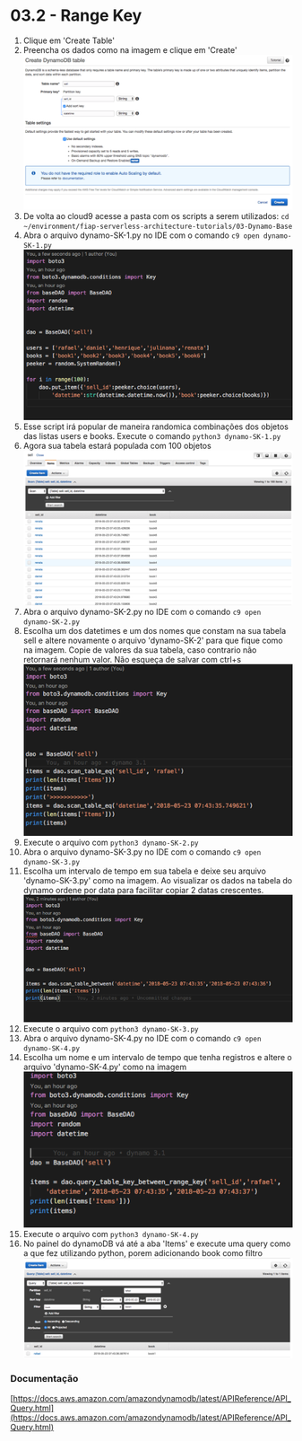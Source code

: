 # 03.2 - Range Key

1. Clique em 'Create Table'
2. Preencha os dados como na imagem e clique em 'Create'
![img/rangekey01.png](img/rangekey01.png)
3. De volta ao cloud9 acesse a pasta com os scripts a serem utilizados: `cd ~/environment/fiap-serverless-architecture-tutorials/03-Dynamo-Base`
4. Abra o arquivo dynamo-SK-1.py no IDE com o comando `c9 open dynamo-SK-1.py`
![img/rangekey02.png](img/rangekey02.png)
4. Esse script irá popular de maneira randomica combinações dos objetos das listas users e books. Execute o comando `python3 dynamo-SK-1.py`
5. Agora sua tabela estará populada com 100 objetos
![img/rangekey03.png](img/rangekey03.png)
6. Abra o arquivo dynamo-SK-2.py no IDE com o comando `c9 open dynamo-SK-2.py`
7. Escolha um dos datetimes e um dos nomes que constam na sua tabela sell e altere novamente o arquivo 'dynamo-SK-2' para que fique como na imagem. Copie de valores da sua tabela, caso contrario não retornará nenhum valor. Não esqueça de salvar com ctrl+s
![img/rangekey04.png](img/rangekey04.png)
7. Execute o arquivo com `python3 dynamo-SK-2.py`
8. Abra o arquivo dynamo-SK-3.py no IDE com o comando `c9 open dynamo-SK-3.py`
9. Escolha um intervalo de tempo em sua tabela e deixe seu arquivo 'dynamo-SK-3.py' como na imagem. Ao visualizar os dados na tabela do dynamo ordene por data para facilitar copiar 2 datas crescentes.
![img/rangekey05.png](img/rangekey05.png)
1.  Execute o arquivo com `python3 dynamo-SK-3.py`
2.  Abra o arquivo dynamo-SK-4.py no IDE com o comando `c9 open dynamo-SK-4.py`
3.  Escolha um nome e um intervalo de tempo que tenha registros e altere o arquivo 'dynamo-SK-4.py' como na imagem
![img/rangekey06.png](img/rangekey06.png)
1.  Execute o arquivo com `python3 dynamo-SK-4.py`
2.  No painel do dynamoDB vá até a aba 'Items' e execute uma query como a que fez utilizando python, porem adicionando book como filtro
![alt](img/rangekey07.png)

### Documentação
[https://docs.aws.amazon.com/amazondynamodb/latest/APIReference/API_Query.html](https://docs.aws.amazon.com/amazondynamodb/latest/APIReference/API_Query.html)